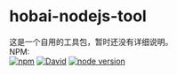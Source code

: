 # hobai-nodejs-tool

这是一个自用的工具包，暂时还没有详细说明。    
NPM:     
[![npm](https://img.shields.io/npm/v/hobai-nodejs-tool.svg?style=flat-square)](https://www.npmjs.com/package/hobai-nodejs-tool) [![David](https://img.shields.io/david/hobairiku/hobai-nodejs-tool.svg?style=flat-square)](https://www.npmjs.com/package/hobai-nodejs-tool) [![node version](https://img.shields.io/badge/node.js-%3E=_8.4-green.svg?style=flat-square)](http://nodejs.org/download/)


